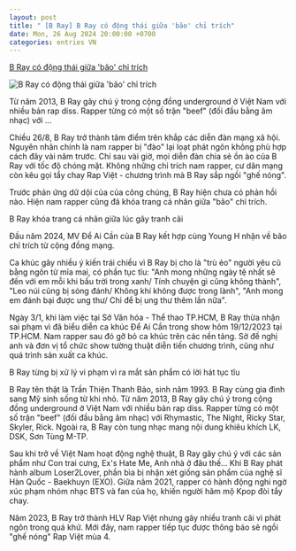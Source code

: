 ```yaml
---
layout: post
title: " [B Ray] B Ray có động thái giữa 'bão' chỉ trích"
date: Mon, 26 Aug 2024 20:00:00 +0700
categories: entries VN
---
```

[B Ray có động thái giữa 'bão' chỉ trích](https://afamily.vn/b-ray-co-dong-thai-giua-bao-chi-trich-20240826184746982.chn)

![B Ray có động thái giữa 'bão' chỉ trích](https://afamilycdn.com/zoom/600_315/150157425591193600/2024/8/26/avatar1724672756994-1724672757541523150557-0-0-402-768-crop-17246728572101478620615.jpg)

Từ năm 2013, B Ray gây chú ý trong cộng đồng underground ở Việt Nam với nhiều bản rap diss. Rapper từng có một số trận "beef" (đối đầu bằng âm nhạc) với ...

Chiều 26/8, B Ray trở thành tâm điểm trên khắp các diễn đàn mạng xã hội. Nguyên nhân chính là nam rapper bị "đào" lại loạt phát ngôn không phù hợp cách đây vài năm trước. Chỉ sau vài giờ, mọi diễn đàn chia sẻ ồn ào của B Ray với tốc độ chóng mặt. Không những chỉ trích nam rapper, cư dân mạng còn kêu gọi tẩy chay Rap Việt - chương trình mà B Ray sắp ngồi "ghế nóng".

Trước phản ứng dữ dội của của công chúng, B Ray hiện chưa có phản hồi nào. Hiện nam rapper cũng đã khóa trang cá nhân giữa "bão" chỉ trích.

B Ray khóa trang cá nhân giữa lúc gây tranh cãi

Đầu năm 2024, MV Để Ai Cần của B Ray kết hợp cùng Young H nhận về bão chỉ trích từ cộng đồng mạng.

Ca khúc gây nhiều ý kiến trái chiều vì B Ray bị cho là "trù ẻo" người yêu cũ bằng ngôn từ mỉa mai, có phần tục tĩu: "Anh mong những ngày tệ nhất sẽ đến với em mỗi khi bầu trời trong xanh/ Tính chuyện gì cũng không thành", "Leo núi cũng bị sóng đánh/ Không khí không được trong lành", "Anh mong em đánh bại được ung thư/ Chỉ để bị ung thư thêm lần nữa".



Ngày 3/1, khi làm việc tại Sở Văn hóa - Thể thao TP.HCM, B Ray thừa nhận sai phạm vì đã biểu diễn ca khúc Để Ai Cần trong show hôm 19/12/2023 tại TP.HCM. Nam rapper sau đó gỡ bỏ ca khúc trên các nền tảng. Sở đề nghị anh và đơn vị tổ chức show tường thuật diễn tiến chương trình, cũng như quá trình sản xuất ca khúc.

B Ray từng bị xử lý vi phạm vì ra mắt sản phẩm có lời hát tục tĩu

B Ray tên thật là Trần Thiện Thanh Bảo, sinh năm 1993. B Ray cùng gia đình sang Mỹ sinh sống từ khi nhỏ. Từ năm 2013, B Ray gây chú ý trong cộng đồng underground ở Việt Nam với nhiều bản rap diss. Rapper từng có một số trận "beef" (đối đầu bằng âm nhạc) với Rhymastic, The Night, Ricky Star, Skyler, Rick. Ngoài ra, B Ray còn tung nhạc mang nội dung khiêu khích LK, DSK, Sơn Tùng M-TP.

Sau khi trở về Việt Nam hoạt động nghệ thuật, B Ray gây chú ý với các sản phẩm như Con trai cưng, Ex's Hate Me, Anh nhà ở đâu thế... Khi B Ray phát hành album Loser2Lover, phần bìa bị nhận xét giống sản phẩm của nghệ sĩ Hàn Quốc - Baekhuyn (EXO). Giữa năm 2021, rapper có hành động nghi ngờ xúc phạm nhóm nhạc BTS và fan của họ, khiến người hâm mộ Kpop đòi tẩy chay.

Năm 2023, B Ray trở thành HLV Rap Việt nhưng gây nhiều tranh cãi vì phát ngôn trong quá khứ. Mới đây, nam rapper tiếp tục được thông báo sẽ ngồi "ghế nóng" Rap Việt mùa 4.

